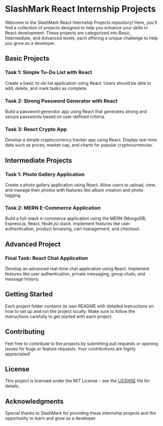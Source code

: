 # SlashMark React Internship Projects

Welcome to the SlashMark React Internship Projects repository! Here, you'll find a collection of projects designed to help you enhance your skills in React development. These projects are categorized into Basic, Intermediate, and Advanced levels, each offering a unique challenge to help you grow as a developer.

## Basic Projects

### Task 1: Simple To-Do List with React
Create a basic to-do list application using React. Users should be able to add, delete, and mark tasks as complete.

### Task 2: Strong Password Generator with React
Build a password generator app using React that generates strong and secure passwords based on user-defined criteria.

### Task 3: React Crypto App
Develop a simple cryptocurrency tracker app using React. Display real-time data such as prices, market cap, and charts for popular cryptocurrencies.

## Intermediate Projects

### Task 1: Photo Gallery Application
Create a photo gallery application using React. Allow users to upload, view, and manage their photos with features like album creation and photo tagging.

### Task 2: MERN E-Commerce Application
Build a full-stack e-commerce application using the MERN (MongoDB, Express.js, React, Node.js) stack. Implement features like user authentication, product browsing, cart management, and checkout.

## Advanced Project

### Final Task: React Chat Application
Develop an advanced real-time chat application using React. Implement features like user authentication, private messaging, group chats, and message history.

## Getting Started
Each project folder contains its own README with detailed instructions on how to set up and run the project locally. Make sure to follow the instructions carefully to get started with each project.

## Contributing
Feel free to contribute to the projects by submitting pull requests or opening issues for bugs or feature requests. Your contributions are highly appreciated!

## License
This project is licensed under the MIT License - see the [LICENSE](LICENSE) file for details.

## Acknowledgments
Special thanks to SlashMark for providing these internship projects and the opportunity to learn and grow as a developer.
